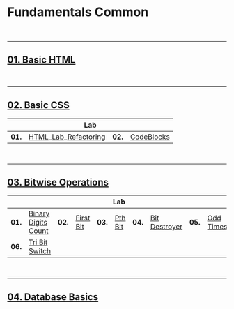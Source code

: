 # Fundamentals Common

<br/>

---

## <a href="https://github.com/radrex/SoftuniCourses/tree/master/Programming%20Fundamentals/C%23/Common/01.Basic%20HTML">01. Basic HTML</a>

<br/>

---

## <a href="https://github.com/radrex/SoftuniCourses/tree/master/Programming%20Fundamentals/C%23/Common/02.Basic%20CSS">02. Basic CSS</a>

<table>
  <thead>
    <tr>
      <th colspan="4" style="text-align:center;">Lab</th>
    </tr>
  </thead>
  <tbody>
    <tr>
      <td><b>01.</b></td>
      <td><a href="https://github.com/radrex/SoftuniCourses/tree/master/Programming%20Fundamentals/C%23/Common/02.Basic%20CSS/P01_HTML_Lab_Refactoring">HTML_Lab_Refactoring</a></td>
      <td><b>02.</b></td>
      <td><a href="https://github.com/radrex/SoftuniCourses/tree/master/Programming%20Fundamentals/C%23/Common/02.Basic%20CSS/P02_CodeBlocks">CodeBlocks</a></td>
    </tr>
  </tbody>
</table>
<br/>

---

## <a href="https://github.com/radrex/SoftuniCourses/tree/master/Programming%20Fundamentals/C%23/Common/03.Bitwise%20Operations">03. Bitwise Operations</a>

<table>
  <thead>
    <tr>
      <th colspan="10" style="text-align:center;">Lab</th>
    </tr>
  </thead>
  <tbody>
    <tr>
      <td><b>01.</b></td>
      <td><a href="https://github.com/radrex/SoftuniCourses/blob/master/Programming%20Fundamentals/C%23/Common/03.Bitwise%20Operations/P01_BinaryDigitsCount/P01_BinaryDigitsCount.cs">Binary Digits Count</a></td>
      <td><b>02.</b></td>
      <td><a href="https://github.com/radrex/SoftuniCourses/blob/master/Programming%20Fundamentals/C%23/Common/03.Bitwise%20Operations/P02_FirstBit/P02_FirstBit.cs">First Bit</a></td>
      <td><b>03.</b></td>
      <td><a href="https://github.com/radrex/SoftuniCourses/blob/master/Programming%20Fundamentals/C%23/Common/03.Bitwise%20Operations/P03_PthBit/P03_PthBit.cs">Pth Bit</a></td>
      <td><b>04.</b></td>
      <td><a href="https://github.com/radrex/SoftuniCourses/blob/master/Programming%20Fundamentals/C%23/Common/03.Bitwise%20Operations/P04_BitDestroyer/P04_BitDestroyer.cs">Bit Destroyer</a></td>
      <td><b>05.</b></td>
      <td><a href="https://github.com/radrex/SoftuniCourses/blob/master/Programming%20Fundamentals/C%23/Common/03.Bitwise%20Operations/P05_OddTimes/P05_OddTimes.cs">Odd Times</a></td>
    </tr>
    <tr>
      <td><b>06.</b></td>
      <td><a href="https://github.com/radrex/SoftuniCourses/blob/master/Programming%20Fundamentals/C%23/Common/03.Bitwise%20Operations/P06_TriBitSwitch/P06_TriBitSwitch.cs">Tri Bit Switch</a></td>
      <td colspan="8"></td>
    </tr>
  </tbody>
</table>
<br/>

---

## <a href="https://github.com/radrex/SoftuniCourses/tree/master/Programming%20Fundamentals/C%23/Common/04.Database%20Basics">04. Database Basics</a>
